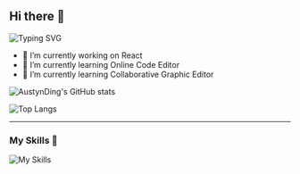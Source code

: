 ## Hi there 👋

<!--
**AustynDing/AustynDing** is a ✨ _special_ ✨ repository because its `README.md` (this file) appears on your GitHub profile.

Here are some ideas to get you started:

- 🔭 I’m currently working on ...
- 🌱 I’m currently learning ...
- 👯 I’m looking to collaborate on ...
- 🤔 I’m looking for help with ...
- 💬 Ask me about ...
- 📫 How to reach me: ...
- 😄 Pronouns: ...
- ⚡ Fun fact: ...
-->

![Typing SVG](https://readme-typing-svg.demolab.com?font=Fira+Code&size=25&pause=1000&color=74076F&background=FFFFFF00&center=true&vCenter=true&random=false&width=435&height=65&lines=A+Software+Engineer+Learner+;Keep+Learning+Keep+Loving)

- 🔭 I’m currently working on React 
- 🌱 I’m currently learning Online Code Editor
- 👯 I’m currently learning Collaborative Graphic Editor

![AustynDing's GitHub stats](https://github-readme-stats-five-lovat-27.vercel.app/api?username=AustynDing&count_private=true&show_icons=true&theme=radical)

![Top Langs](https://github-readme-stats-five-lovat-27.vercel.app/api/top-langs/?username=AustynDing&layout=compact&hide=html)

---
### My Skills 🤗

![My Skills](https://skillicons.dev/icons?i=js,ts,html,css,react,nextjs,emotion,webpack,nodejs,java,c,cpp)
